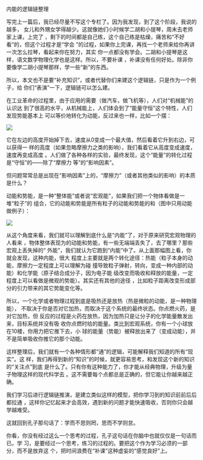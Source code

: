     
内能的逻辑链整理

写完上一篇后，我已经尽量不写这个专栏了。因为我发现，到了这个阶段，我说的越多，
女儿和外甥女学得越少。这就像她们小时候学二胡和小提琴，周末去老师家上课，上完了
，剩下的时间都是自己练，这个自己练是枯燥，痛苦和“不好看”的，但这个过程才是“学会
”的过程，如果你上完课，再找一个老师来给你再讲一次怎么拉琴，看起来你在努力，其实
你一点都没有学会。二胡和小提琴是这样，语文数学物理化学也是这样。所以，不要补课
，补课没有任何好处。除非你要像学二胡小提琴那样，学一些“新”的东西。

所以，本文也不是要“补充知识”，或者代替你们来建这个逻辑链，只是作为一个例子，给
你们“表演”一下，逻辑链可以怎么建。

在工业革命的过程里，由于应用的需要（做汽车，做飞机等），人们对“机械能”的认识达
到了很高的水平，从机械能上，人们体会到了“能量守恒”这个特性，人们发现势能基本上
可以等价地转化为动能，反过来也一样，比如一个摆：

![](_static/摆.jpg)

它在左边的高度开始掉下去，速度从0变成一个最大值，然后看着它升到右边，可以获得一
样的高度（如果忽略摩擦力之类的影响），我们看着它从高度变成速度，速度再变成高度
。人们做了各种各样的实验，最终发现，这个“能量”的转化过程是“守恒”的——除了“摩擦力
等”的“影响因素”。

但问题常常总是出现在“影响因素”上的，“摩擦力”（或者其他类似的影响）的本质是什么？

动能和势能，是一种“整体能”或者说“宏观能”，如果我们把一个物体看做是一堆“粒子”的
组合，它的动能和势能是所有粒子的动能和势能的和（图中只用动能做例子）：

![](_static/内能.jpg)

从这个角度来看，我们就可以理解到底什么是“内能”了，对于原来研究宏观物理的人看来
，物体整体表现为的动能和势能，有一些无端端丢失了，去了哪里？那些宏观上丢失掉的“
外能”，我们就认为它跑到“内能”中了。从上面那幅图上看，你就会发现，这种内能，很大
程度上主要就是两个转化途径：热能（粒子本身的动能，摩擦力一定程度上可以理解为碰
撞导致粒子弹射，转向，变成一种内部的动能）和化学能（原子结合成分子，因为电子能
级改变而吸收和释放的能量，一定程度上可以看做是微观的势能）。其实还有其他的途径
，比如粒子距离改变形成部分的引力带来的其它势能变化等。

所以，一个化学或者物理过程到底是吸热还是放热（热是微粒的动能，是一种物理能），
不取决于你是否对它加热，而取决于这个系统的最终状态。你点燃火药，是对它加热，但
反应的过程是火药在放热，因为加热只是让分子的化学能量散发出来，目标系统并没有吸
收你点燃时给的能量。类比到宏观系统，你有一个小球放在10楼，你用力把它推下去，小
球的能量（势能）被释放出来了（变成动能），并不是简单吸收你推它的那个动能。

这样整理后，我们就有一个各种情形都“通”的逻辑，可能解释我们知道的所有“现实”。这
样，我们再得到新的“知识”的时候，就更容易思考，和发现这个新的知识的“关注点”到底
是什么了。只有你有这种能力了，你才能从经典物理，升级为量子物理这样的现代科学去
。这不需要每个点都总是正确的，但它能让你越来越正确。

我们学习后进行逻辑链推演，是建立类似这样的模型，把你学习到的知识前前后后都拉通
，这样你记忆起来才会高效，遇到新的问题才能快速吸收，否则你只会越学越难受。

这就回到孔子那句话了：学而不思则罔，思而不学则怠。

你看，你没有经过这么一个思考的过程，孔子这句话在你脑中也就仅仅是一句话而已。学
习，是要经过一个思考，练习的过程的。要把这个作为学习必须的一部分，而不是放弃这
个，把时间浪费在“补课”这种虚妄的“感觉良好”上。
